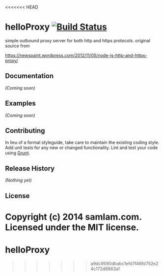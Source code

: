 <<<<<<< HEAD
# helloProxy [![Build Status](https://secure.travis-ci.org/helloProxy/helloproxy.png?branch=master)](http://travis-ci.org/helloProxy/helloproxy)

simple outbound proxy server for both http and https protocols. original source from


https://newspaint.wordpress.com/2012/11/05/node-js-http-and-https-proxy/


## Documentation
_(Coming soon)_

## Examples
_(Coming soon)_

## Contributing
In lieu of a formal styleguide, take care to maintain the existing coding style. Add unit tests for any new or changed functionality. Lint and test your code using [Grunt](http://gruntjs.com/).

## Release History
_(Nothing yet)_

## License
Copyright (c) 2014 samlam.com. Licensed under the MIT license.
=======
helloProxy
==========
>>>>>>> a9dc9590dbabc1efd7f46fd752e24c172d6863a1
